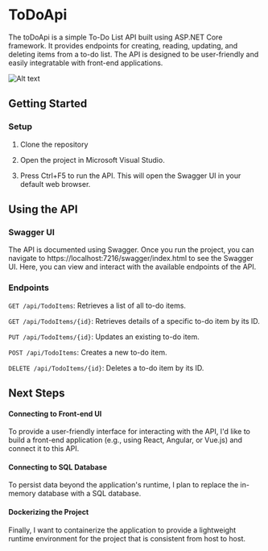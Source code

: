 # ToDoApi

The toDoApi is a simple To-Do List API built using ASP.NET Core framework. It provides endpoints for creating, reading, updating, and deleting items from a to-do list. The API is designed to be user-friendly and easily integratable with front-end applications.

![Alt text](https://imageio.forbes.com/specials-images/dam/imageserve/1092571024/960x0.jpg?height=474&width=711&fit=bounds")

## Getting Started

### Setup

1. Clone the repository

2. Open the project in Microsoft Visual Studio.

3. Press Ctrl+F5 to run the API. This will open the Swagger UI in your default web browser.

## Using the API
### Swagger UI
The API is documented using Swagger. Once you run the project, you can navigate to https://localhost:7216/swagger/index.html to see the Swagger UI. Here, you can view and interact with the available endpoints of the API.

### Endpoints

`GET /api/TodoItems`: Retrieves a list of all to-do items.

`GET /api/TodoItems/{id}`: Retrieves details of a specific to-do item by its ID.

`PUT /api/TodoItems/{id}`: Updates an existing to-do item.

`POST /api/TodoItems`: Creates a new to-do item.

`DELETE /api/TodoItems/{id}`: Deletes a to-do item by its ID.

## Next Steps
#### Connecting to Front-end UI
To provide a user-friendly interface for interacting with the API, I'd like to build a front-end application (e.g., using React, Angular, or Vue.js) and connect it to this API.

#### Connecting to SQL Database
To persist data beyond the application's runtime, I plan to replace the in-memory database with a SQL database.

#### Dockerizing the Project
Finally, I want to containerize the application to provide a lightweight runtime environment for the project that is consistent from host to host.
